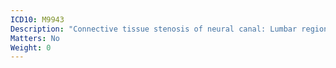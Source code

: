 ```yaml
---
ICD10: M9943
Description: "Connective tissue stenosis of neural canal: Lumbar region"
Matters: No
Weight: 0
---
```


